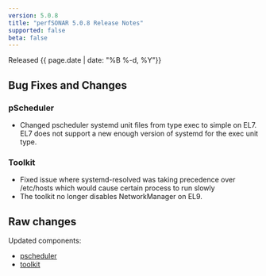 ```yaml
---
version: 5.0.8
title: "perfSONAR 5.0.8 Release Notes"
supported: false
beta: false
---
```


Released {{ page.date | date: "%B %-d, %Y"}}


Bug Fixes and Changes
---------------------

### pScheduler

- Changed pscheduler systemd unit files from type exec to simple on EL7. EL7 does not support a new enough version of systemd for the exec unit type.

### Toolkit

- Fixed issue where systemd-resolved was taking precedence over /etc/hosts which would cause certain process to run slowly
- The toolkit no longer disables NetworkManager on EL9.


Raw changes
-----------

Updated components:

-   [pscheduler](https://github.com/perfsonar/pscheduler/compare/v5.0.7...v5.0.8)
-   [toolkit](https://github.com/perfsonar/toolkit/compare/v5.0.7...v5.0.8)
